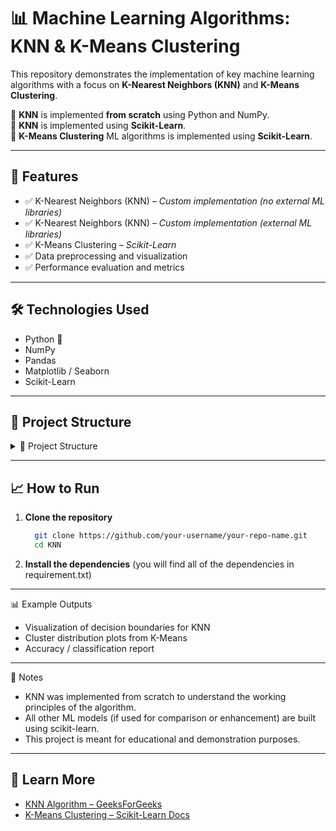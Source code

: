# 📊 Machine Learning Algorithms: KNN & K-Means Clustering

This repository demonstrates the implementation of key machine learning algorithms with a focus on **K-Nearest Neighbors (KNN)** and **K-Means Clustering**.

🔹 **KNN** is implemented **from scratch** using Python and NumPy.  
🔹 **KNN** is implemented using **Scikit-Learn**.  
🔹 **K-Means Clustering** ML algorithms is implemented using **Scikit-Learn**.

---

## 🚀 Features

- ✅ K-Nearest Neighbors (KNN) – *Custom implementation (no external ML libraries)*
- ✅ K-Nearest Neighbors (KNN) – *Custom implementation (external ML libraries)*
- ✅ K-Means Clustering – *Scikit-Learn*
- ✅ Data preprocessing and visualization
- ✅ Performance evaluation and metrics

---

## 🛠️ Technologies Used

- Python 🐍
- NumPy
- Pandas
- Matplotlib / Seaborn
- Scikit-Learn

---

## 📂 Project Structure

<details>
  <summary>📂 Project Structure</summary>
      KNN/  
      │  
      ├── K-meanClustering  
      │   ├── K-meanClustering.py  
      │   ├── LICENSE.txt  
      │   └── README.md  
      │  
      ├── KNN using SKlearn  
      │   ├── KNNUsingSKlearn.py  
      │   ├── LICENSE.txt  
      │   └── README.md  
      │  
      ├── KNNFromScratch  
      │   ├── KNN.py  
      │   ├── LICENSE.txt  
      │   └── README.md  
      │  
      └── README.md   # You're here!

  </details>

---

## 📈 How to Run

1. **Clone the repository**
   ```bash
     git clone https://github.com/your-username/your-repo-name.git
     cd KNN
2. **Install the dependencies** (you will find all of the dependencies in requirement.txt)

---

📊 Example Outputs

  - Visualization of decision boundaries for KNN
  - Cluster distribution plots from K-Means
  - Accuracy / classification report

---

📌 Notes 

  - KNN was implemented from scratch to understand the working principles of the algorithm.
  - All other ML models (if used for comparison or enhancement) are built using scikit-learn.
  - This project is meant for educational and demonstration purposes.

---

## 🧠 Learn More

- [KNN Algorithm – GeeksForGeeks](https://www.geeksforgeeks.org/k-nearest-neighbors/)
- [K-Means Clustering – Scikit-Learn Docs](https://scikit-learn.org/stable/modules/generated/sklearn.cluster.KMeans.html)



